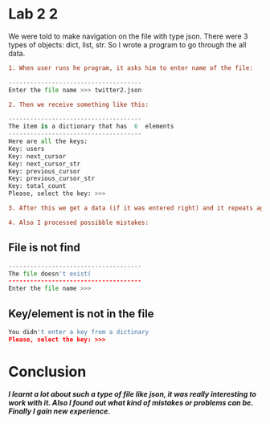 # Lab 2 2
We were told to make navigation on the file with type json. There were 3 types of objects: dict, list, str. So I wrote a program to go through the all data.
```diff
1. When user runs he program, it asks him to enter name of the file:
```
```python
-------------------------------------
Enter the file name >>> twitter2.json    
```
``` diff
2. Then we receive something like this:
```
```python
-------------------------------------
The item is a dictionary that has  6  elements
-------------------------------------
Here are all the keys:
Key: users
Key: next_cursor
Key: next_cursor_str
Key: previous_cursor
Key: previous_cursor_str
Key: total_count
Please, select the key: >>>
```
```diff
3. After this we get a data (if it was entered right) and it repeats again and again by the time the file is ended.
```
```diff
4. Also I processed possibble mistakes:
```
## File is not find
```python
-------------------------------------
The file doesn't exist(
-------------------------------------
Enter the file name >>>
```
## Key/element is not in the file
```python
You didn't enter a key from a dictinary
Please, select the key: >>>
```
# Conclusion 
___I learnt a lot about such a type of file like json, it was really interesting to work with it. Also I found out what kind of mistakes or problems can be. Finally I gain new experience.___
